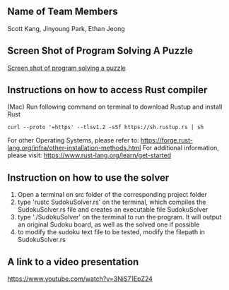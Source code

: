 ## Name of Team Members
Scott Kang, Jinyoung Park, Ethan Jeong

## Screen Shot of Program Solving A Puzzle
[Screen shot of program solving a puzzle](images/test1-solution.png)

## Instructions on how to access Rust compiler

(Mac) Run following command on terminal to download Rustup and install Rust
```
curl --proto '=https' --tlsv1.2 -sSf https://sh.rustup.rs | sh
```

For other Operating Systems, please refer to: https://forge.rust-lang.org/infra/other-installation-methods.html
For additional information, please visit: https://www.rust-lang.org/learn/get-started

## Instruction on how to use the solver
1. Open a terminal on src folder of the corresponding project folder
2. type 'rustc SudokuSolver.rs' on the terminal, which compiles the SudokuSolver.rs file and creates an executable file SudokuSolver
3. type './SudokuSolver' on the terminal to run the program. It will output an original Sudoku board, as well as the solved one if possible
4. to modify the sudoku text file to be tested, modify the filepath in SudokuSolver.rs

## A link to a video presentation
https://www.youtube.com/watch?v=3NiS71EpZ24